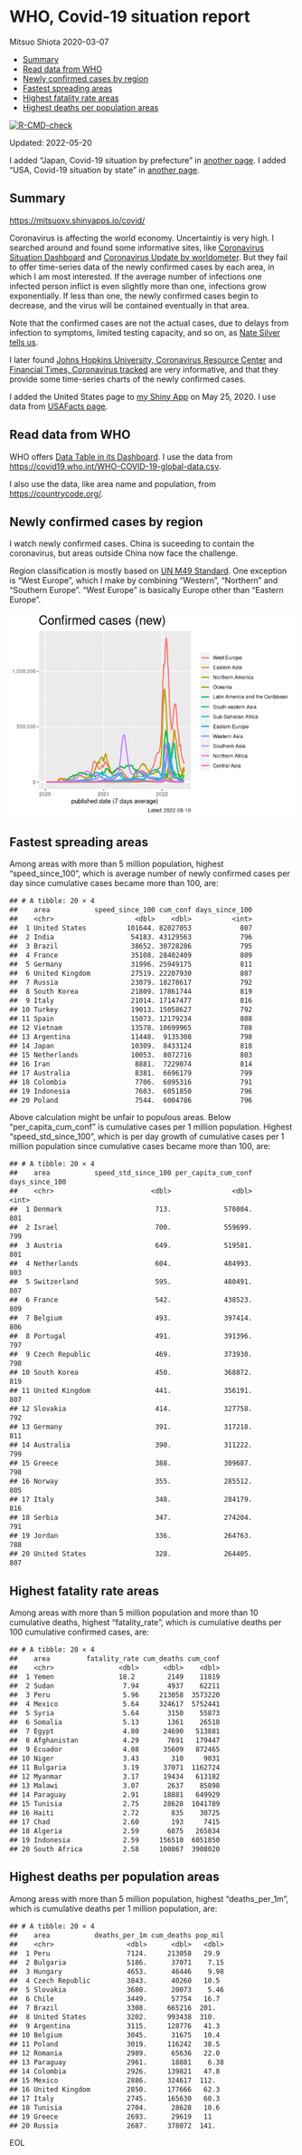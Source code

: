 WHO, Covid-19 situation report
================
Mitsuo Shiota
2020-03-07

-   [Summary](#summary)
-   [Read data from WHO](#read-data-from-who)
-   [Newly confirmed cases by region](#newly-confirmed-cases-by-region)
-   [Fastest spreading areas](#fastest-spreading-areas)
-   [Highest fatality rate areas](#highest-fatality-rate-areas)
-   [Highest deaths per population
    areas](#highest-deaths-per-population-areas)

<!-- badges: start -->

[![R-CMD-check](https://github.com/mitsuoxv/covid/workflows/R-CMD-check/badge.svg)](https://github.com/mitsuoxv/covid/actions)
<!-- badges: end -->

Updated: 2022-05-20

I added “Japan, Covid-19 situation by prefecture” in [another
page](Japan.md). I added “USA, Covid-19 situation by state” in [another
page](USA.md).

## Summary

<https://mitsuoxv.shinyapps.io/covid/>

Coronavirus is affecting the world economy. Uncertaintiy is very high. I
searched around and found some informative sites, like [Coronavirus
Situation
Dashboard](https://who.maps.arcgis.com/apps/opsdashboard/index.html#/c88e37cfc43b4ed3baf977d77e4a0667)
and [Coronavirus Update by
worldometer](https://www.worldometers.info/coronavirus/). But they fail
to offer time-series data of the newly confirmed cases by each area, in
which I am most interested. If the average number of infections one
infected person inflict is even slightly more than one, infections grow
exponentially. If less than one, the newly confirmed cases begin to
decrease, and the virus will be contained eventually in that area.

Note that the confirmed cases are not the actual cases, due to delays
from infection to symptoms, limited testing capacity, and so on, as
[Nate Silver tells
us](https://fivethirtyeight.com/features/coronavirus-case-counts-are-meaningless/).

I later found [Johns Hopkins University, Coronavirus Resource
Center](https://coronavirus.jhu.edu/) and [Financial Times, Coronavirus
tracked](https://www.ft.com/content/a26fbf7e-48f8-11ea-aeb3-955839e06441)
are very informative, and that they provide some time-series charts of
the newly confirmed cases.

I added the United States page to [my Shiny
App](https://mitsuoxv.shinyapps.io/covid/) on May 25, 2020. I use data
from [USAFacts
page](https://usafacts.org/visualizations/coronavirus-covid-19-spread-map/).

## Read data from WHO

WHO offers [Data Table in its Dashboard](https://covid19.who.int/table).
I use the data from
<https://covid19.who.int/WHO-COVID-19-global-data.csv>.

I also use the data, like area name and population, from
<https://countrycode.org/>.

## Newly confirmed cases by region

I watch newly confirmed cases. China is suceeding to contain the
coronavirus, but areas outside China now face the challenge.

Region classification is mostly based on [UN M49
Standard](https://unstats.un.org/unsd/methodology/m49/). One exception
is “West Europe”, which I make by combining “Western”, “Northern” and
“Southern Europe”. “West Europe” is basically Europe other than “Eastern
Europe”.

![](README_files/figure-gfm/chart-1.png)<!-- -->

## Fastest spreading areas

Among areas with more than 5 million population, highest
“speed_since_100”, which is average number of newly confirmed cases per
day since cumulative cases became more than 100, are:

    ## # A tibble: 20 × 4
    ##    area           speed_since_100 cum_conf days_since_100
    ##    <chr>                    <dbl>    <dbl>          <int>
    ##  1 United States          101644. 82027053            807
    ##  2 India                   54183. 43129563            796
    ##  3 Brazil                  38652. 30728286            795
    ##  4 France                  35108. 28402409            809
    ##  5 Germany                 31996. 25949175            811
    ##  6 United Kingdom          27519. 22207930            807
    ##  7 Russia                  23079. 18278617            792
    ##  8 South Korea             21809. 17861744            819
    ##  9 Italy                   21014. 17147477            816
    ## 10 Turkey                  19013. 15058627            792
    ## 11 Spain                   15073. 12179234            808
    ## 12 Vietnam                 13578. 10699965            788
    ## 13 Argentina               11448.  9135308            798
    ## 14 Japan                   10309.  8433124            818
    ## 15 Netherlands             10053.  8072716            803
    ## 16 Iran                     8881.  7229074            814
    ## 17 Australia                8381.  6696179            799
    ## 18 Colombia                 7706.  6095316            791
    ## 19 Indonesia                7603.  6051850            796
    ## 20 Poland                   7544.  6004786            796

Above calculation might be unfair to populous areas. Below
“per_capita_cum_conf” is cumulative cases per 1 million population.
Highest “speed_std_since_100”, which is per day growth of cumulative
cases per 1 million population since cumulative cases became more than
100, are:

    ## # A tibble: 20 × 4
    ##    area           speed_std_since_100 per_capita_cum_conf days_since_100
    ##    <chr>                        <dbl>               <dbl>          <int>
    ##  1 Denmark                       713.             570804.            801
    ##  2 Israel                        700.             559699.            799
    ##  3 Austria                       649.             519581.            801
    ##  4 Netherlands                   604.             484993.            803
    ##  5 Switzerland                   595.             480491.            807
    ##  6 France                        542.             438523.            809
    ##  7 Belgium                       493.             397414.            806
    ##  8 Portugal                      491.             391396.            797
    ##  9 Czech Republic                469.             373930.            798
    ## 10 South Korea                   450.             368872.            819
    ## 11 United Kingdom                441.             356191.            807
    ## 12 Slovakia                      414.             327758.            792
    ## 13 Germany                       391.             317218.            811
    ## 14 Australia                     390.             311222.            799
    ## 15 Greece                        388.             309687.            798
    ## 16 Norway                        355.             285512.            805
    ## 17 Italy                         348.             284179.            816
    ## 18 Serbia                        347.             274204.            791
    ## 19 Jordan                        336.             264763.            788
    ## 20 United States                 328.             264405.            807

## Highest fatality rate areas

Among areas with more than 5 million population and more than 10
cumulative deaths, highest “fatality_rate”, which is cumulative deaths
per 100 cumulative confirmed cases, are:

    ## # A tibble: 20 × 4
    ##    area         fatality_rate cum_deaths cum_conf
    ##    <chr>                <dbl>      <dbl>    <dbl>
    ##  1 Yemen                18.2        2149    11819
    ##  2 Sudan                 7.94       4937    62211
    ##  3 Peru                  5.96     213058  3573220
    ##  4 Mexico                5.64     324617  5752441
    ##  5 Syria                 5.64       3150    55873
    ##  6 Somalia               5.13       1361    26518
    ##  7 Egypt                 4.80      24690   513881
    ##  8 Afghanistan           4.29       7691   179447
    ##  9 Ecuador               4.08      35609   872465
    ## 10 Niger                 3.43        310     9031
    ## 11 Bulgaria              3.19      37071  1162724
    ## 12 Myanmar               3.17      19434   613182
    ## 13 Malawi                3.07       2637    85898
    ## 14 Paraguay              2.91      18881   649929
    ## 15 Tunisia               2.75      28628  1041789
    ## 16 Haiti                 2.72        835    30725
    ## 17 Chad                  2.60        193     7415
    ## 18 Algeria               2.59       6875   265834
    ## 19 Indonesia             2.59     156510  6051850
    ## 20 South Africa          2.58     100867  3908020

## Highest deaths per population areas

Among areas with more than 5 million population, highest
“deaths_per_1m”, which is cumulative deaths per 1 million population,
are:

    ## # A tibble: 20 × 4
    ##    area           deaths_per_1m cum_deaths pop_mil
    ##    <chr>                  <dbl>      <dbl>   <dbl>
    ##  1 Peru                   7124.     213058   29.9 
    ##  2 Bulgaria               5186.      37071    7.15
    ##  3 Hungary                4653.      46446    9.98
    ##  4 Czech Republic         3843.      40260   10.5 
    ##  5 Slovakia               3680.      20073    5.46
    ##  6 Chile                  3449.      57754   16.7 
    ##  7 Brazil                 3308.     665216  201.  
    ##  8 United States          3202.     993438  310.  
    ##  9 Argentina              3115.     128776   41.3 
    ## 10 Belgium                3045.      31675   10.4 
    ## 11 Poland                 3019.     116242   38.5 
    ## 12 Romania                2989.      65636   22.0 
    ## 13 Paraguay               2961.      18881    6.38
    ## 14 Colombia               2926.     139821   47.8 
    ## 15 Mexico                 2886.     324617  112.  
    ## 16 United Kingdom         2850.     177666   62.3 
    ## 17 Italy                  2745.     165630   60.3 
    ## 18 Tunisia                2704.      28628   10.6 
    ## 19 Greece                 2693.      29619   11   
    ## 20 Russia                 2687.     378072  141.

EOL
